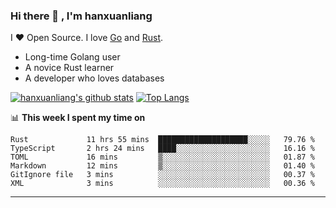 ### Hi there 👋 , I'm hanxuanliang

<!--
**hanxuanliang/hanxuanliang** is a ✨ _special_ ✨ repository because its `README.md` (this file) appears on your GitHub profile.

Here are some ideas to get you started:

- 🔭 I’m currently working on ...
- 🌱 I’m currently learning ...
- 👯 I’m looking to collaborate on ...
- 🤔 I’m looking for help with ...
- 💬 Ask me about ...
- 📫 How to reach me: ...
- 😄 Pronouns: ...
- ⚡ Fun fact: ...
-->
I ❤ Open Source. I love [Go](https://golang.org) and [Rust](https://www.rust-lang.org/zh-CN/).

* Long-time Golang user
* A novice Rust learner
* A developer who loves databases

[![hanxuanliang's github stats](https://github-readme-stats.vercel.app/api/top-langs/?username=hanxuanliang&hide=html)](https://github.com/anuraghazra/github-readme-stats)
[![Top Langs](https://github-readme-stats.vercel.app/api?username=hanxuanliang&show_icons=true&count_private=true&line_height=40)](https://github.com/anuraghazra/github-readme-stats)

📊 **This week I spent my time on**
<!--START_SECTION:waka-->

```text
Rust             11 hrs 55 mins  ████████████████████░░░░░   79.76 %
TypeScript       2 hrs 24 mins   ████░░░░░░░░░░░░░░░░░░░░░   16.16 %
TOML             16 mins         ▒░░░░░░░░░░░░░░░░░░░░░░░░   01.87 %
Markdown         12 mins         ▒░░░░░░░░░░░░░░░░░░░░░░░░   01.40 %
GitIgnore file   3 mins          ░░░░░░░░░░░░░░░░░░░░░░░░░   00.37 %
XML              3 mins          ░░░░░░░░░░░░░░░░░░░░░░░░░   00.36 %
```

<!--END_SECTION:waka-->

***

